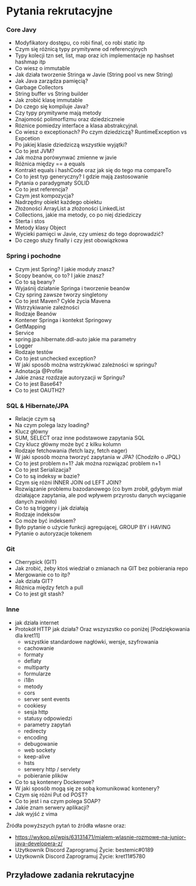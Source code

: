 # Pytania rekrutacyjne

### Core Javy
- Modyfikatory dostępu, co robi final, co robi static itp
- Czym się różnicą typy prymitywne od referencyjnych
- Typy kolecji tzn set, list, map oraz ich implementacje np hashset hashmap itp
- Co wiesz o immutable
- Jak działa tworzenie Stringa w Javie (String pool vs new String)
- Jak Java zarządza pamięcią?
- Garbage Collectors
- String buffer vs String builder
- Jak zrobić klasę immutable
- Do czego się kompiluje Java?
- Czy typy prymitywne mają metody
- Znajomość polimorfizmu oraz dziedziczneie
- Róznice pomiedzy interface a klasa abstrakcyjna\
- Co wiesz o exceptionach? Po czym dziedziczą? RuntimeException vs Expcetion
- Po jakiej klasie dziedziczą wszystkie wyjątki?
- Co to jest JVM?
- Jak można porówynwać zmienne w javie
- Różnica między == a equals
- Kontrakt equals i hashCode oraz jak się do tego ma compareTo
- Co to jest typ generyczny? I gdzie mają zastosowanie
- Pytania o paradygmaty SOLID
- Co to jest referencja?
- Czym jest kompozycja?
- Nadrzędny obiekt każdego obiektu
- Złożoności ArrayList a złożoności LinkedList
- Collections, jakie ma metody, co po niej dziedziczy
- Sterta i stos
- Metody klasy Object
- Wycieki pamięci w Javie, czy umiesz do tego doprowadzić?
- Do czego służy finally i czy jest obowiązkowa

### Spring i pochodne
- Czym jest Spring? I jakie moduły znasz?
- Scopy beanów, co to? I jakie znasz?
- Co to są beany?
- Wyjaśnij działanie Springa i tworzenie beanów
- Czy spring zawsze tworzy singletony
- Co to jest Maven? Cykle życia Mavena
- Wstrzykiwanie zależności
- Rodzaje Beanów
- Kontener Springa i kontekst Springowy
- GetMapping
- Service
- spring.jpa.hibernate.ddl-auto jakie ma parametry
- Logger
- Rodzaje testów
- Co to jest unchecked exception?
- W jaki sposób można wstrzykiwać zależności w springu?
- Adnotacja @Profile
- Jakie znasz rozdzaje autoryzacji w Springu?
- Co to jest Base64?
- Co to jest OAUTH2?

### SQL & Hibernate/JPA
- Relacje czym są
- Na czym polega lazy loading?
- Klucz główny
- SUM, SELECT oraz inne podstawowe zapytania SQL
- Czy klucz główny może być z kilku kolumn
- Rodzaje fetchowania (fetch lazy, fetch eager)
- W jaki sposób mozna tworzyć zapytania w JPA? (Chodziło o JPQL)
- Co to jest problem n+1? Jak można rozwiązać problem n+1
- Co to jest Serializacja?
- Co to są indeksy w bazie?
- Czym się różni INNER JOIN od LEFT JOIN?
- Rozwiązanie problemu bazodanowego (co bym zrobił, gdybym miał działające zapytania, ale pod wpływem przyrostu danych wyciąganie danych zwolniło)
- Co to są triggery i jak działają
- Rodzaje indeksów
- Co może być indeksem?
- Było pytanie o użycie funkcji agregującej, GROUP BY i HAVING
- Pytanie o autoryzacje tokenem

### Git
- Cherrypick (GIT)
- Jak zrobić, żeby ktoś wiedział o zmianach na GIT bez pobierania repo
- Mergowanie co to itp?
- Jak działa GIT?
- Różnica między fetch a pull
- Co to jest git stash?


### Inne
- jak działa internet
- Protokół HTTP jak działa? Oraz wszyszstko co poniżej [Podziękowania dla kret11]
  - wszystkie standardowe nagłówki, wersje, szyfrowania
  - cachowanie
  - formaty
  - deflaty
  - multiparty
  - formularze
  - i18n
  - metody
  - cors
  - server sent events
  - cookiesy
  - sesja http
  - statusy odpowiedzi
  - parametry zapytań
  - redirecty
  - encoding
  - debugowanie
  - web sockety
  - keep-alive
  - hsts
  - serwery http / servlety
  - pobieranie plików
- Co to są kontenery Dockerowe?
- W jaki sposób mogą się ze sobą komunikować kontenery?
- Czym się różni Put od POST?
- Co to jest i na czym polega SOAP?
- Jakie znam serwery aplikacji?
- Jak wyjść z vima

Źródła powyższych pytań to źródła własne oraz: 
- https://wykop.pl/wpis/63131471/mialem-wlasnie-rozmowe-na-junior-java-developera-z/
- Użytkownik Discord Zaprogramuj Życie: bestemic#0189
- Użytkownik Discord Zaprogramuj Życie: kret11#5780

## Przyładowe zadania rekrutacyjne